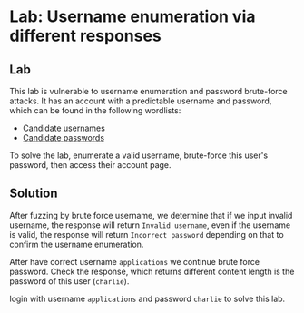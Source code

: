 # Lab: Username enumeration via different responses

## Lab

 This lab is vulnerable to username enumeration and password brute-force attacks. It has an account with a predictable username and password, which can be found in the following wordlists:

- [Candidate usernames](https://portswigger.net/web-security/authentication/auth-lab-usernames)
- [Candidate passwords](https://portswigger.net/web-security/authentication/auth-lab-passwords)

To solve the lab, enumerate a valid username, brute-force this user's password, then access their account page. 

## Solution

After fuzzing by brute force username, we determine that if we input invalid username, the response will return `Invalid username`, even if the username is valid, the response will return `Incorrect password` depending on that to confirm the username enumeration.

After have correct username `applications` we continue brute force password. Check the response, which returns different content length is the password of this user (`charlie`). 

login with username `applications` and password `charlie` to solve this lab.